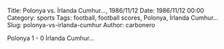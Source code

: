 Title: Polonya vs. İrlanda Cumhur…, 1986/11/12
Date: 1986/11/12 00:00
Category: sports
Tags: football, football scores, Polonya, İrlanda Cumhur…
Slug: polonya-vs-irlanda-cumhur
Author: carbonero


Polonya 1 - 0 İrlanda Cumhur…
